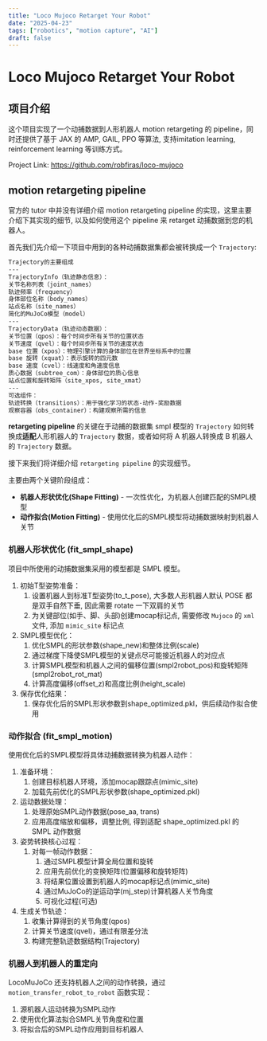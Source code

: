 ```yaml
---
title: "Loco Mujoco Retarget Your Robot"
date: "2025-04-23"
tags: ["robotics", "motion capture", "AI"]
draft: false
---
```


# Loco Mujoco Retarget Your Robot

## 项目介绍

这个项目实现了一个动捕数据到人形机器人 motion retargeting 的 pipeline，同时还提供了基于 JAX 的 AMP, GAIL, PPO 等算法, 支持imitation learning, reinforcement learning 等训练方式。

Project Link: https://github.com/robfiras/loco-mujoco

## motion retargeting pipeline

官方的 tutor 中并没有详细介绍 motion retargeting pipeline 的实现，这里主要介绍下其实现的细节, 以及如何使用这个 pipeline 来 retarget 动捕数据到您的机器人。

首先我们先介绍一下项目中用到的各种动捕数据集都会被转换成一个 `Trajectory`:

```bash
Trajectory的主要组成
---
TrajectoryInfo（轨迹静态信息）：
关节名称列表（joint_names）
轨迹频率（frequency）
身体部位名称（body_names）
站点名称（site_names）
简化的MuJoCo模型（model）
---
TrajectoryData（轨迹动态数据）：
关节位置（qpos）：每个时间步所有关节的位置状态
关节速度（qvel）：每个时间步所有关节的速度状态
base 位置（xpos）：物理引擎计算的身体部位在世界坐标系中的位置
base 旋转（xquat）：表示旋转的四元数
base 速度（cvel）：线速度和角速度信息
质心数据（subtree_com）：身体部位的质心信息
站点位置和旋转矩阵（site_xpos, site_xmat）
---
可选组件：
轨迹转换（transitions）：用于强化学习的状态-动作-奖励数据
观察容器（obs_container）：构建观察所需的信息
```

**retargeting pipeline** 的关键在于动捕的数据集 smpl 模型的 `Trajectory` 如何转换成**适配**人形机器人的 `Trajectory` 数据，或者如何将 A 机器人转换成 B 机器人的 `Trajectory` 数据。

接下来我们将详细介绍 `retargeting pipeline` 的实现细节。

主要由两个关键阶段组成：

- **机器人形状优化(Shape Fitting)** - 一次性优化，为机器人创建匹配的SMPL模型
- **动作拟合(Motion Fitting)** - 使用优化后的SMPL模型将动捕数据映射到机器人关节

### 机器人形状优化 (fit_smpl_shape)

项目中所使用的动捕数据集采用的模型都是 SMPL 模型。

1. 初始T型姿势准备：
   1. 设置机器人到标准T型姿势(to_t_pose), 大多数人形机器人默认 POSE 都是双手自然下垂, 因此需要 rotate 一下双肩的关节
   2. 为关键部位(如手、脚、头部)创建mocap标记点, 需要修改 `Mujoco` 的 `xml` 文件, 添加 `mimic_site` 标记点
2. SMPL模型优化：
   1. 优化SMPL的形状参数(shape_new)和整体比例(scale)
   2. 通过梯度下降使SMPL模型的关键点尽可能接近机器人的对应点
   3. 计算SMPL模型和机器人之间的偏移位置(smpl2robot_pos)和旋转矩阵(smpl2robot_rot_mat)
   4. 计算高度偏移(offset_z)和高度比例(height_scale)
3. 保存优化结果：
   1. 保存优化后的SMPL形状参数到shape_optimized.pkl，供后续动作拟合使用

### 动作拟合 (fit_smpl_motion)

使用优化后的SMPL模型将具体动捕数据转换为机器人动作：

1. 准备环境：
   1. 创建目标机器人环境，添加mocap跟踪点(mimic_site)
   2. 加载先前优化的SMPL形状参数(shape_optimized.pkl)
2. 运动数据处理：
    1. 处理原始SMPL动作数据(pose_aa, trans)
    2. 应用高度缩放和偏移，调整比例, 得到适配 shape_optimized.pkl 的 SMPL 动作数据
3. 姿势转换核心过程：
    1. 对每一帧动作数据：
        1. 通过SMPL模型计算全局位置和旋转
        2. 应用先前优化的变换矩阵(位置偏移和旋转矩阵)
        3. 将结果位置设置到机器人的mocap标记点(mimic_site)
        4. 通过MuJoCo的逆运动学(mj_step)计算机器人关节角度
        5. 可视化过程(可选)
4. 生成关节轨迹：
    1. 收集计算得到的关节角度(qpos)
    2. 计算关节速度(qvel)，通过有限差分法
    3. 构建完整轨迹数据结构(Trajectory)


### 机器人到机器人的重定向

LocoMuJoCo 还支持机器人之间的动作转换，通过 `motion_transfer_robot_to_robot` 函数实现：

1. 源机器人运动转换为SMPL动作
2. 使用优化算法拟合SMPL关节角度和位置
3. 将拟合后的SMPL动作应用到目标机器人
